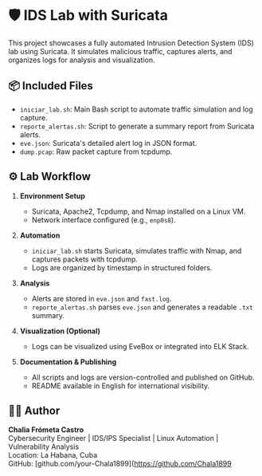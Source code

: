 # 🛡️ IDS Lab with Suricata

This project showcases a fully automated Intrusion Detection System (IDS) lab using Suricata. It simulates malicious traffic, captures alerts, and organizes logs for analysis and visualization.

## 📦 Included Files

- `iniciar_lab.sh`: Main Bash script to automate traffic simulation and log capture.
- `reporte_alertas.sh`: Script to generate a summary report from Suricata alerts.
- `eve.json`: Suricata's detailed alert log in JSON format.
- `dump.pcap`: Raw packet capture from tcpdump.

## ⚙️ Lab Workflow

1. **Environment Setup**  
   - Suricata, Apache2, Tcpdump, and Nmap installed on a Linux VM.
   - Network interface configured (e.g., `enp0s8`).

2. **Automation**  
   - `iniciar_lab.sh` starts Suricata, simulates traffic with Nmap, and captures packets with tcpdump.
   - Logs are organized by timestamp in structured folders.

3. **Analysis**  
   - Alerts are stored in `eve.json` and `fast.log`.
   - `reporte_alertas.sh` parses `eve.json` and generates a readable `.txt` summary.

4. **Visualization (Optional)**  
   - Logs can be visualized using EveBox or integrated into ELK Stack.

5. **Documentation & Publishing**  
   - All scripts and logs are version-controlled and published on GitHub.
   - README available in English for international visibility.

## 👩‍💻 Author

**Chalia Frómeta Castro**  
Cybersecurity Engineer | IDS/IPS Specialist | Linux Automation | Vulnerability Analysis  
Location: La Habana, Cuba  
GitHub: [github.com/your-Chala1899](https://github.com/Chala1899
